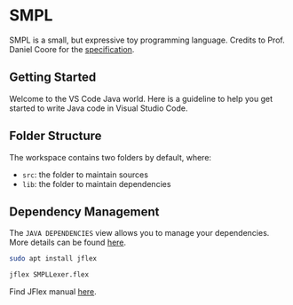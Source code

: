 # SMPL

SMPL is a small, but expressive toy programming language. Credits to Prof. Daniel Coore for the [specification](./SPECIFICATION.md).

## Getting Started

Welcome to the VS Code Java world. Here is a guideline to help you get started to write Java code in Visual Studio Code.

## Folder Structure

The workspace contains two folders by default, where:

- `src`: the folder to maintain sources
- `lib`: the folder to maintain dependencies

## Dependency Management

The `JAVA DEPENDENCIES` view allows you to manage your dependencies. More details can be found [here](https://github.com/microsoft/vscode-java-pack/blob/master/release-notes/v0.9.0.md#work-with-jar-files-directly).

```bash
sudo apt install jflex
```

```bash
jflex SMPLLexer.flex
```

Find JFlex manual [here](https://jflex.de/manual.html).